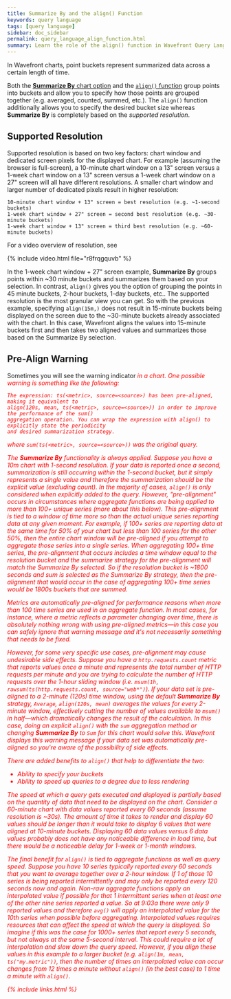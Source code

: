 ```yaml
---
title: Summarize By and the align() Function
keywords: query language
tags: [query language]
sidebar: doc_sidebar
permalink: query_language_align_function.html
summary: Learn the role of the align() function in Wavefront Query Language expressions.
---
```


In Wavefront charts, point buckets represent summarized data across a certain length of time.

Both the [**Summarize By** chart option](charts#summarize-by) and the [`align()` function](query_language_reference#filtering-and-comparison-functions) group points into buckets and allow you to specify how those points are grouped together (e.g. averaged, counted, summed, etc.).  The `align()` function additionally allows you to specify the desired bucket size whereas **Summarize By** is completely based on the *supported resolution*. 

## Supported Resolution 

Supported resolution is based on two key factors: chart window and dedicated screen pixels for the displayed chart. For example (assuming the browser is full-screen), a 10-minute chart window on a 13" screen versus a 1-week chart window on a 13" screen versus a 1-week chart window on a 27" screen will all have different resolutions. A smaller chart window and larger number of dedicated pixels result in higher resolution:

```
10-minute chart window + 13" screen = best resolution (e.g. ~1-second buckets)
1-week chart window + 27" screen = second best resolution (e.g. ~30-minute buckets)
1-week chart window + 13" screen = third best resolution (e.g. ~60-minute buckets)
```

For a video overview of resolution, see

{% include video.html file="r8frqgquvb" %}


In the 1-week chart window + 27" screen example, **Summarize By** groups points within ~30 minute buckets and summarizes them based on your selection. In contrast, `align()` gives you the option of grouping the points in 45 minute buckets, 2-hour buckets, 1-day buckets, etc.. The supported resolution is the most granular view you can get. So with the previous example, specifying `align(15m,)` does not result in 15-minute buckets being displayed on the screen due to the ~30-minute buckets already associated with the chart. In this case, Wavefront aligns the values into 15-minute buckets first and then takes two aligned values and summarizes those based on the Summarize By selection.

## Pre-Align Warning

Sometimes you will see the warning indicator <i class="fa-exclamation-triangle fa" style="color: red;"/> in a chart. One possible warning is something like the following:

```
The expression: ts(<metric>, source=<source>) has been pre-aligned, making it equivalent to 
align(120s, mean, ts(<metric>, source=<source>)) in order to improve the performance of the sum() 
aggregation operation. You can wrap the expression with align() to explicitly state the periodicity 
and desired summarization strategy.
```

where `sum(ts(<metric>, source=<source>))` was the original query.

The **Summarize By** functionality is always applied. Suppose you have a 10m chart with 1-second resolution. If your data is reported once a second, summarization is still occurring within the 1-second bucket, but it simply represents a single value and therefore the summarization should be the explicit value (excluding count). In the majority of cases, `align()` is only considered when explicitly added to the query. However, "pre-alignment" occurs in circumstances where aggregate functions are being applied to more than 100+ unique series (more about this below). This pre-alignment is tied to a window of time more so than the actual unique series reporting data at any given moment. For example, if 100+ series are reporting data at the same time for 50% of your chart but less than 100 series for the other 50%, then the entire chart window will be pre-aligned if you attempt to aggregate those series into a single series. When aggregating 100+ time series, the pre-alignment that occurs includes a time window equal to the resolution bucket and the summarize strategy for the pre-alignment will match the Summarize By selected. So if the resolution bucket is ~1800 seconds and sum is selected as the Summarize By strategy, then the pre-alignment that would occur in the case of aggregating 100+ time series would be 1800s buckets that are summed.
 
Metrics are automatically pre-aligned for performance reasons when more than 100 time series are used in an aggregate function. In most cases, for instance, where a metric reflects a parameter changing over time, there is absolutely nothing wrong with using pre-aligned metrics&mdash;in this case you can safely ignore that warning message and it's not necessarily something that needs to be fixed.
 
However, for some very specific use cases, pre-alignment may cause undesirable side effects. Suppose you have a `http.requests.count` metric that reports values once a minute and represents the total number of HTTP requests per minute and you are trying to calculate the number of HTTP requests over the 1-hour sliding window (i.e. `msum(1h, rawsum(ts(http.requests.count, source="web*")`). If your data set is pre-aligned to a 2-minute (120s) time window, using the default **Summarize By** strategy, `Average`, `align(120s, mean)` averages the values for every 2-minute window, effectively cutting the number of values available to `msum()` in half&mdash;which dramatically changes the result of the calculation. In this case, doing an explicit `align()` with the `sum` aggregation method or changing **Summarize By** to `Sum` for this chart would solve this. Wavefront displays this warning message if your data set was automatically pre-aligned so you're aware of the possibility of side effects.

There are added benefits to `align()` that help to differentiate the two:

- Ability to specify your buckets
- Ability to speed up queries to a degree due to less rendering

The speed at which a query gets executed and displayed is partially based on the quantity of data that need to be displayed on the chart. Consider a 60-minute chart with data values reported every 60 seconds (assume resolution is ~30s). The amount of time it takes to render and display 60 values should be longer than it would take to display 6 values that were aligned at 10-minute buckets. Displaying 60 data values versus 6 data values probably does not have any noticeable difference in load time, but there would be a noticeable delay for 1-week or 1-month windows.

The final benefit for `align()` is tied to aggregate functions as well as query speed. Suppose you have 10 series typically reported every 60 seconds that you want to average together over a 2-hour window. If 1 of those 10 series is being reported intermittently and may only be reported every 120 seconds now and again. Non-raw aggregate functions apply an interpolated value if possible for that 1 intermittent series when at least one of the other nine series reported a value. So at 9:03a there were only 9 reported values and therefore `avg()` will apply an interpolated value for the 10th series when possible before aggregating. Interpolated values requires resources that can affect the speed at which the query is displayed. So imagine if this was the case for 1000+ series that report every 5 seconds, but not always at the same 5-second interval. This could require a lot of interpolation and slow down the query speed. However, if you align these values in this example to a larger bucket (e.g. `align(1m, mean, ts("my.metric"))`, then the number of times an interpolated value can occur changes from 12 times a minute without `align()` (in the best case) to 1 time a minute with `align()`.

{% include links.html %}
